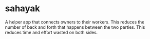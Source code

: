 # sahayak
A helper app that connects owners to their workers. This reduces the number of back and forth that happens between the two parties. This reduces time and effort wasted on both sides.
